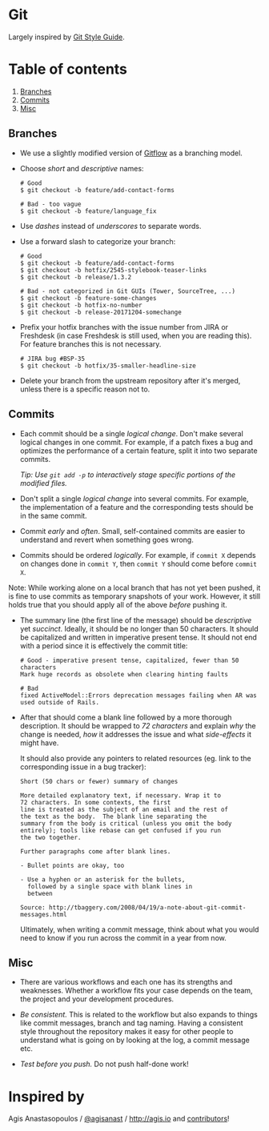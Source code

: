 # Git

Largely inspired by [Git Style Guide](https://github.com/agis-/git-style-guide). 


# Table of contents

1. [Branches](#branches)
2. [Commits](#commits)
3. [Misc](#misc)

## Branches

- We use a slightly modified version of [Gitflow](http://nvie.com/posts/a-successful-git-branching-model/) as a branching model. 

- Choose *short* and *descriptive* names:

    ```shell
    # Good
    $ git checkout -b feature/add-contact-forms

    # Bad - too vague
    $ git checkout -b feature/language_fix
    ```

- Use *dashes* instead of *underscores* to separate words.

- Use a forward slash to categorize your branch:
    
    ```shell
    # Good
    $ git checkout -b feature/add-contact-forms
    $ git checkout -b hotfix/2545-stylebook-teaser-links
    $ git checkout -b release/1.3.2 

    # Bad - not categorized in Git GUIs (Tower, SourceTree, ...)
    $ git checkout -b feature-some-changes
    $ git checkout -b hotfix-no-number
    $ git checkout -b release-20171204-somechange
    ```

- Prefix your hotfix branches with the issue number from JIRA or Freshdesk (in case Freshdesk is still used, when you are reading this). 
  For feature branches this is not necessary.

    ```shell
    # JIRA bug #BSP-35
    $ git checkout -b hotfix/35-smaller-headline-size
    ```

- Delete your branch from the upstream repository after it's merged, unless there is a specific reason not to.


## Commits

- Each commit should be a single *logical change*. Don't make several logical changes in one commit. 
  For example, if a patch fixes a bug and optimizes the performance of a certain feature, split it into two separate commits.

  *Tip: Use `git add -p` to interactively stage specific portions of the
  modified files.*

- Don't split a single *logical change* into several commits. For example,
  the implementation of a feature and the corresponding tests should be in the
  same commit.

- Commit *early* and *often*. Small, self-contained commits are easier to
  understand and revert when something goes wrong.

- Commits should be ordered *logically*. For example, if `commit X` depends
  on changes done in `commit Y`, then `commit Y` should come before `commit X`.

Note: While working alone on a local branch that has not yet been pushed, it is 
fine to use commits as temporary snapshots of your work. However, it still
holds true that you should apply all of the above *before* pushing it.


- The summary line (the first line of the message) should be
  *descriptive* yet *succinct*. Ideally, it should be no longer than
  50 characters. It should be capitalized and written in imperative present
  tense. It should not end with a period since it is effectively the commit
  title:

  ```shell
  # Good - imperative present tense, capitalized, fewer than 50 characters
  Mark huge records as obsolete when clearing hinting faults

  # Bad
  fixed ActiveModel::Errors deprecation messages failing when AR was used outside of Rails.
  ```

- After that should come a blank line followed by a more thorough 
  description. It should be wrapped to *72 characters* and explain *why*
  the change is needed, *how* it addresses the issue and what *side-effects*
  it might have.

  It should also provide any pointers to related resources (eg. link to the
  corresponding issue in a bug tracker):

  ```text
  Short (50 chars or fewer) summary of changes

  More detailed explanatory text, if necessary. Wrap it to
  72 characters. In some contexts, the first
  line is treated as the subject of an email and the rest of
  the text as the body.  The blank line separating the
  summary from the body is critical (unless you omit the body
  entirely); tools like rebase can get confused if you run
  the two together.

  Further paragraphs come after blank lines.

  - Bullet points are okay, too

  - Use a hyphen or an asterisk for the bullets,
    followed by a single space with blank lines in
    between

  Source: http://tbaggery.com/2008/04/19/a-note-about-git-commit-messages.html
  ```

  Ultimately, when writing a commit message, think about what you would need
  to know if you run across the commit in a year from now.

## Misc

- There are various workflows and each one has its strengths and weaknesses.
  Whether a workflow fits your case depends on the team, the project and your
  development procedures.

- *Be consistent.* This is related to the workflow but also expands to things
  like commit messages, branch and tag naming. Having a consistent style
  throughout the repository makes it easy for other people to understand what is 
  going on by looking at the log, a commit message etc.

- *Test before you push.* Do not push half-done work!


# Inspired by

Agis Anastasopoulos / [@agisanast](https://twitter.com/agisanast) / http://agis.io and [contributors](https://github.com/agis-/git-style-guide/graphs/contributors)!
